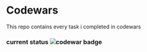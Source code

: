 # Codewars


This repo contains every task i completed in codewars

<h3>current status
<img src="https://www.codewars.com/users/miraclemoses/badges/large" alt="codewar badge">
